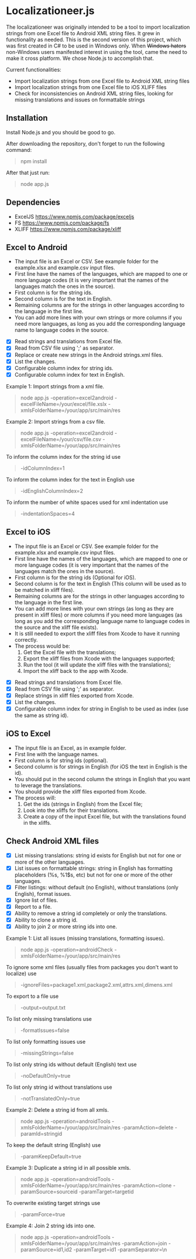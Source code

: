 # Localizationeer.js
The localizationeer was originally intended to be a tool to import localization strings from one Excel file to Android XML string files. It grew in functionality as needed. This is the second version of this project, which was first created in C# to be used in Windows only. When ~~Windows haters~~ non-Windows users manifested interest in using the tool, came the need to make it cross platform. We chose Node.js to accomplish that.

Current functionalities:
- Import localization strings from one Excel file to Android XML string files
- Import localization strings from one Excel file to iOS XLIFF files
- Check for inconsistencies on Android XML string files, looking for missing translations and issues on formattable strings

## Installation
Install Node.js and you should be good to go.

After downloading the repository, don't forget to run the following command:
> npm install

After that just run:
> node app.js

## Dependencies
- ExcelJS https://www.npmjs.com/package/exceljs
- FS https://www.npmjs.com/package/fs
- XLIFF https://www.npmjs.com/package/xliff

## Excel to Android
- The input file is an Excel or CSV. See example folder for the example.xlsx and example.csv input files.
- First line have the names of the languages, which are mapped to one or more language codes (it is very important that the names of the languages match the ones in the source).
- First column is for the string ids.
- Second column is for the text in English.
- Remaining columns are for the strings in other languages according to the language in the first line.
- You can add more lines with your own strings or more columns if you need more languages, as long as you add the corresponding language name to language codes in the source.

- [x] Read strings and translations from Excel file.
- [x] Read from CSV file using ';' as separator.
- [x] Replace or create new strings in the Android strings.xml files.
- [x] List the changes.
- [x] Configurable column index for string ids.
- [x] Configurable column index for text in English.

Example 1: Import strings from a xml file.
> node app.js -operation=excel2android -excelFileName=/your/excel/file.xslx -xmlsFolderName=/your/app/src/main/res

Example 2: Import strings from a csv file.
> node app.js -operation=excel2android -excelFileName=/your/csv/file.csv -xmlsFolderName=/your/app/src/main/res

To inform the column index for the string id use
> -idColumnIndex=1

To inform the column index for the text in English use
> -idEnglishColumnIndex=2

To inform the number of white spaces used for xml indentation use
> -indentationSpaces=4

## Excel to iOS
- The input file is an Excel or CSV. See example folder for the example.xlsx and example.csv input files.
- First line have the names of the languages, which are mapped to one or more language codes (it is very important that the names of the languages match the ones in the source).
- First column is for the string ids (Optional for iOS).
- Second column is for the text in English (This column will be used as <source> to be matched in xliff files).
- Remaining columns are for the strings in other languages according to the language in the first line.
- You can add more lines with your own strings (as long as they are present in xliff files) or more columns if you need more languages (as long as you add the corresponding language name to language codes in the source and the xliff file exists).
- It is still needed to export the xliff files from Xcode to have it running correctly.
- The process would be: 
  1. Get the Excel file with the translations;
  2. Export the xliff files from Xcode with the languages supported;
  3. Run the tool (it will update the xliff files with the translations);
  4. Import the xliff back to the app with Xcode.

- [x] Read strings and translations from Excel file.
- [x] Read from CSV file using ';' as separator.
- [x] Replace strings in xliff files exported from Xcode.
- [x] List the changes.
- [x] Configurable column index for string in English to be used as index (use the same as string id).

## iOS to Excel
- The input file is an Excel, as in example folder.
- First line with the language names.
- First column is for string ids (optional).
- Second column is for strings in English (for iOS the text in English is the id).
- You should put in the second column the strings in English that you want to leverage the translations.
- You should provide the xliff files exported from Xcode.
- The process will:
  1. Get the ids (strings in English) from the Excel file;
  2. Look into the xliffs for their translations.
  3. Create a copy of the input Excel file, but with the translations found in the xliffs.

## Check Android XML files
- [x] List missing translations: string id exists for English but not for one or more of the other languages.
- [x] List issues on formattable strings: string in English has formatting placeholders (%s, %1$s, etc) but not for one or more of the other languages.
- [x] Filter listings: without default (no English), without translations (only English), format issues.
- [x] Ignore list of files.
- [x] Report to a file.
- [x] Ability to remove a string id completely or only the translations.
- [x] Ability to clone a string id.
- [x] Ability to join 2 or more string ids into one.

Example 1: List all issues (missing translations, formatting issues).
> node app.js -operation=androidCheck -xmlsFolderName=/your/app/src/main/res

To ignore some xml files (usually files from packages you don't want to localize) use
> -ignoreFiles=package1.xml,package2.xml,attrs.xml,dimens.xml

To export to a file use
> -output=output.txt

To list only missing translations use
> -formatIssues=false

To list only formatting issues use
> -missingStrings=false

To list only string ids without default (English) text use
> -noDefaultOnly=true

To list only string id without translations use
> -notTranslatedOnly=true

Example 2: Delete a string id from all xmls.
> node app.js -operation=androidTools -xmlsFolderName=/your/app/src/main/res -paramAction=delete -paramId=stringid

To keep the default string (English) use
> -paramKeepDefault=true

Example 3: Duplicate a string id in all possible xmls.
> node app.js -operation=androidTools -xmlsFolderName=/your/app/src/main/res -paramAction=clone -paramSource=sourceid -paramTarget=targetid

To overwrite existing target strings use
> -paramForce=true

Example 4: Join 2 string ids into one.
> node app.js -operation=androidTools -xmlsFolderName=/your/app/src/main/res -paramAction=join -paramSource=id1,id2 -paramTarget=id1 -paramSeparator=\\n
